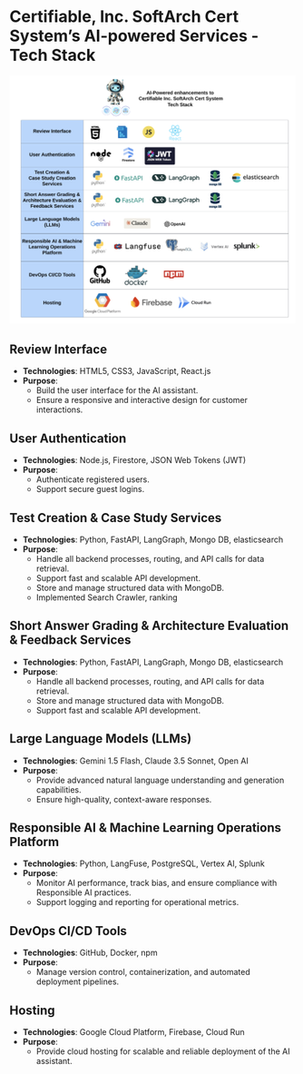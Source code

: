 # Certifiable, Inc. SoftArch Cert System’s AI-powered Services - Tech Stack

![Certifiable, Inc. SoftArch Cert System’s AI-powered Services - Tech Stack](../images/tech_stack/tech_stack.png)

## **Review Interface**

- **Technologies**: HTML5, CSS3, JavaScript, React.js
- **Purpose**:
  - Build the user interface for the AI assistant.
  - Ensure a responsive and interactive design for customer interactions.

## **User Authentication**

- **Technologies**: Node.js, Firestore, JSON Web Tokens (JWT)
- **Purpose**:
  - Authenticate registered users.
  - Support secure guest logins.

## **Test Creation & Case Study Services**

- **Technologies**: Python, FastAPI, LangGraph, Mongo DB, elasticsearch
- **Purpose**:
  - Handle all backend processes, routing, and API calls for data retrieval.
  - Support fast and scalable API development.
  - Store and manage structured data with MongoDB.
  - Implemented Search Crawler, ranking
  
## **Short Answer Grading & Architecture Evaluation & Feedback Services**

- **Technologies**: Python, FastAPI, LangGraph, Mongo DB, elasticsearch
- **Purpose**:
  - Handle all backend processes, routing, and API calls for data retrieval.
  - Store and manage structured data with MongoDB.
  - Support fast and scalable API development.

## **Large Language Models (LLMs)**

- **Technologies**: Gemini 1.5 Flash, Claude 3.5 Sonnet, Open AI
- **Purpose**:
  - Provide advanced natural language understanding and generation capabilities.
  - Ensure high-quality, context-aware responses.

## **Responsible AI & Machine Learning Operations Platform**

- **Technologies**: Python, LangFuse, PostgreSQL, Vertex AI, Splunk
- **Purpose**:
  - Monitor AI performance, track bias, and ensure compliance with Responsible AI practices.
  - Support logging and reporting for operational metrics.

## **DevOps CI/CD Tools**

- **Technologies**: GitHub, Docker, npm
- **Purpose**:
  - Manage version control, containerization, and automated deployment pipelines.

## **Hosting**

- **Technologies**: Google Cloud Platform, Firebase, Cloud Run
- **Purpose**:
  - Provide cloud hosting for scalable and reliable deployment of the AI assistant.
